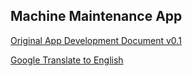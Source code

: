 ## Machine Maintenance App

[Original App Development Document v0.1](<https://github.com/bugsmachine/ApplicationMaterials/blob/main/document-v0.1.pdf>)

[Google Translate to English](<https://github.com/bugsmachine/ApplicationMaterials/blob/main/document-v0.1-en.pdf>)
